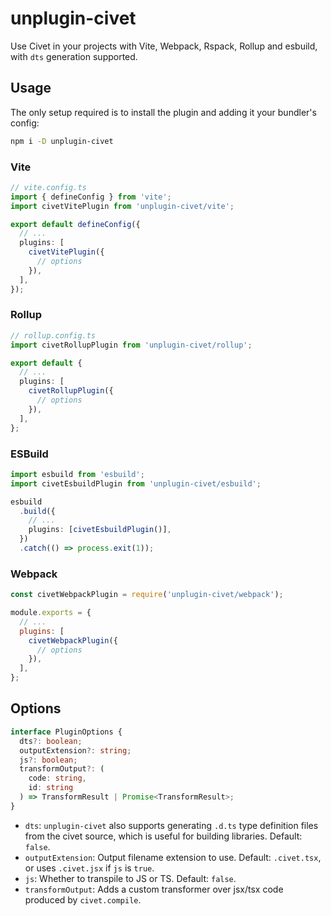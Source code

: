 # unplugin-civet

Use Civet in your projects with Vite, Webpack, Rspack, Rollup and esbuild, with `dts` generation supported.

## Usage

The only setup required is to install the plugin and adding it your bundler's config:

```bash
npm i -D unplugin-civet
```

### Vite

```ts
// vite.config.ts
import { defineConfig } from 'vite';
import civetVitePlugin from 'unplugin-civet/vite';

export default defineConfig({
  // ...
  plugins: [
    civetVitePlugin({
      // options
    }),
  ],
});
```

### Rollup

```ts
// rollup.config.ts
import civetRollupPlugin from 'unplugin-civet/rollup';

export default {
  // ...
  plugins: [
    civetRollupPlugin({
      // options
    }),
  ],
};
```

### ESBuild

```ts
import esbuild from 'esbuild';
import civetEsbuildPlugin from 'unplugin-civet/esbuild';

esbuild
  .build({
    // ...
    plugins: [civetEsbuildPlugin()],
  })
  .catch(() => process.exit(1));
```

### Webpack

```js
const civetWebpackPlugin = require('unplugin-civet/webpack');

module.exports = {
  // ...
  plugins: [
    civetWebpackPlugin({
      // options
    }),
  ],
};
```

## Options

```ts
interface PluginOptions {
  dts?: boolean;
  outputExtension?: string;
  js?: boolean;
  transformOutput?: (
    code: string,
    id: string
  ) => TransformResult | Promise<TransformResult>;
}
```

- `dts`: `unplugin-civet` also supports generating `.d.ts` type definition files from the civet source, which is useful for building libraries. Default: `false`.
- `outputExtension`: Output filename extension to use. Default: `.civet.tsx`, or uses `.civet.jsx` if `js` is `true`.
- `js`: Whether to transpile to JS or TS. Default: `false`.
- `transformOutput`: Adds a custom transformer over jsx/tsx code produced by `civet.compile`.

